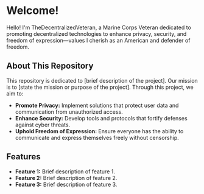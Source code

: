 # Welcome!

Hello! I'm TheDecentralizedVeteran, a Marine Corps Veteran dedicated to promoting decentralized technologies to enhance privacy, security, and freedom of expression—values I cherish as an American and defender of freedom.

## About This Repository

This repository is dedicated to [brief description of the project]. Our mission is to [state the mission or purpose of the project]. Through this project, we aim to:

- **Promote Privacy:** Implement solutions that protect user data and communication from unauthorized access.
- **Enhance Security:** Develop tools and protocols that fortify defenses against cyber threats.
- **Uphold Freedom of Expression:** Ensure everyone has the ability to communicate and express themselves freely without censorship.

## Features

- **Feature 1:** Brief description of feature 1.
- **Feature 2:** Brief description of feature 2.
- **Feature 3:** Brief description of feature 3.
